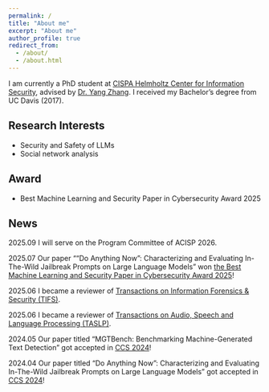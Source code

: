 ```yaml
---
permalink: /
title: "About me"
excerpt: "About me"
author_profile: true
redirect_from: 
  - /about/
  - /about.html
---
```


I am currently a PhD student at [CISPA Helmholtz Center for Information Security](https://cispa.de/en), advised by [Dr. Yang Zhang](https://yangzhangalmo.github.io/). I received my Bachelor’s degree from UC Davis (2017).

## Research Interests
- Security and Safety of LLMs
- Social network analysis

## Award
- Best Machine Learning and Security Paper in Cybersecurity Award 2025

## News
2025.09 I will serve on the Program Committee of ACISP 2026.

2025.07 Our paper ““Do Anything Now”: Characterizing and Evaluating In-The-Wild Jailbreak Prompts on Large Language Models” won [the Best Machine Learning and Security Paper in Cybersecurity Award 2025](https://cybersecurity.springeropen.com/award-2025)!

2025.06 I became a reviewer of [Transactions on Information Forensics & Security (TIFS)](https://ieeexplore.ieee.org/xpl/RecentIssue.jsp?punumber=10206).

2025.06 I became a reviewer of [Transactions on Audio, Speech and Language Processing (TASLP)](https://ieeexplore.ieee.org/xpl/RecentIssue.jsp?punumber=6570655).

2024.05 Our paper titled “MGTBench: Benchmarking Machine-Generated Text Detection” got accepted in [CCS 2024](https://www.sigsac.org/ccs/CCS2024/call-for/call-for-papers.html)!

2024.04 Our paper titled “Do Anything Now”: Characterizing and Evaluating In-The-Wild Jailbreak Prompts on Large Language Models” got accepted in [CCS 2024](https://www.sigsac.org/ccs/CCS2024/call-for/call-for-papers.html)!

